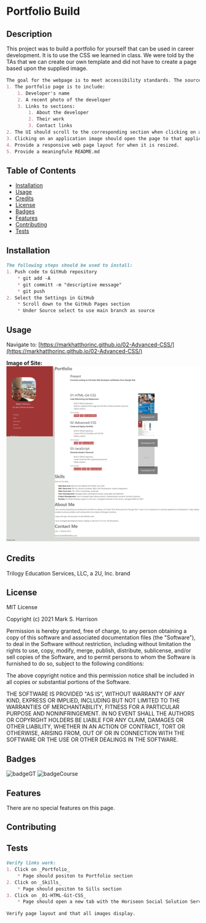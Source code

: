 # Portfolio Build

## Description

This project was to build a portfolio for yourself that can be used in career development. It is to use the CSS we learned in class. We were told by the TAs that we can create our own template and did not have to create a page based upon the supplied image.

```md
The goal for the webpage is to meet accessibility standards. The source code should:
1. The portfolio page is to include:
    1. Developer's name
    2. A recent photo of the developer
    3. Links to sections:
        1. About the developer
        2. Their work
        3. Contact links
2. The UI should scroll to the corresponding section when clicking on a link
3. Clicking on an application image should open the page to that application
4. Provide a responsive web page layout for when it is resized.
5. Provide a meaningfule README.md
```
## Table of Contents

* [Installation](#installation)
* [Usage](#usage)
* [Credits](#credits)
* [License](#license)
* [Badges](#badges)
* [Features](#features)
* [Contributing](#contributing)
* [Tests](#tests)


## Installation

```md
The following steps should be used to install:
1. Push code to GitHub repository
    * git add -A
    * git committ -m "descriptive message"
    * git push
2. Select the Settings in GitHub
    * Scroll down to the GitHub Pages section
    * Under Source select to use main branch as source
```

## Usage 

Navigate to:
[https://markhatthorinc.github.io/02-Advanced-CSS/](https://markhatthorinc.github.io/02-Advanced-CSS/)

**Image of Site:**
![Mark Harrison Portfolio](./assets/images/Mark_Harrison_Portfolio.png)


## Credits

Trilogy Education Services, LLC, a 2U, Inc. brand


## License

MIT License

Copyright (c) 2021 Mark S. Harrison

Permission is hereby granted, free of charge, to any person obtaining a copy
of this software and associated documentation files (the "Software"), to deal
in the Software without restriction, including without limitation the rights
to use, copy, modify, merge, publish, distribute, sublicense, and/or sell
copies of the Software, and to permit persons to whom the Software is
furnished to do so, subject to the following conditions:

The above copyright notice and this permission notice shall be included in all
copies or substantial portions of the Software.

THE SOFTWARE IS PROVIDED "AS IS", WITHOUT WARRANTY OF ANY KIND, EXPRESS OR
IMPLIED, INCLUDING BUT NOT LIMITED TO THE WARRANTIES OF MERCHANTABILITY,
FITNESS FOR A PARTICULAR PURPOSE AND NONINFRINGEMENT. IN NO EVENT SHALL THE
AUTHORS OR COPYRIGHT HOLDERS BE LIABLE FOR ANY CLAIM, DAMAGES OR OTHER
LIABILITY, WHETHER IN AN ACTION OF CONTRACT, TORT OR OTHERWISE, ARISING FROM,
OUT OF OR IN CONNECTION WITH THE SOFTWARE OR THE USE OR OTHER DEALINGS IN THE
SOFTWARE.

## Badges

![badgeGT](https://img.shields.io/static/v1?label=%3CGT%20Bootcamp%3E&message=02-Advanced-CSS&color=blue)
![badgeCourse](https://img.shields.io/static/v1?label=%3CCourse%20Work%3E&message=02-Homework&color=blue)

## Features

There are no special features on this page.

## Contributing


## Tests

```md
Verify links work:
1. Click on _Portfolio_
    * Page should positon to Portfolio section
2. Click on _Skills_
    * Page should positon to Sills section
3. Click on _01-HTML-Git-CSS_
    * Page should open a new tab with the Horiseon Social Solution Service web page
```

```md
Verify page layout and that all images display.
```
